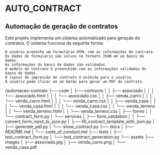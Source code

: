 # AUTO_CONTRACT


## Automação de geração de contratos

Este projeto implementa um sistema automatizado para geração de contratos. O sistema funciona da seguinte forma:

    O usuário preenche um formulário HTML com as informações do contrato.
    Os dados do formulário são salvos no formato JSON em um banco de dados.
    As informações do banco de dados são validadas.
    O modelo do contrato é preenchido com as informações validadas do banco de dados.
    O layout de impressão do contrato é exibido para o usuário.
    O usuário pode clicar em um botão para gerar um PDF do contrato.

/automacao-contrato
├── code
│   ├── contracts
│   │   ├── associado
│   │   │   └── associado.html
│   │   │   └── associado.css
│   │   ├── venda_carro
│   │   │   └── venda_carro.html
│   │   │   └── venda_carro.css
│   │   ├── venda_casa
│   │   │   └── venda_casa.html
│   │   │   └── venda_casa.css
│   │   └── venda_terreno
│   │       └── venda_terreno.html
│   │       └── venda_terreno.css
│   ├── forms
│   │   └── contract_form.py
│   └── services
│       ├── form_validation
│       │   └── convert_form_input_to_json.py
│       ├── fill_contract_template_with_json.py
│       ├── generate_pdf.py
│       └── show_contract.py
├── docs
│   ├── README.md
│   └── code_of_conduct.md
├── tests
│   ├── test_contract_form.py
│   └── test_contract_generation.py
└── assets
    ├── images
    │   ├── associado.jpg
    │   ├── venda_carro.png
    │   └── venda_casa.pdf
    
